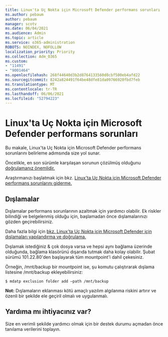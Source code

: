 ```yaml
---
title: Linux'ta Uç Nokta için Microsoft Defender performans sorunları
ms.author: pebaum
author: pebaum
manager: scotv
ms.date: 06/04/2021
ms.audience: Admin
ms.topic: article
ms.service: o365-administration
ROBOTS: NOINDEX, NOFOLLOW
localization_priority: Priority
ms.collection: Adm_O365
ms.custom:
- "11491"
- "9001464"
ms.openlocfilehash: 268f44640d3b2d8764133560d0cbf500eb4afd22
ms.sourcegitcommit: 8242a824491f64be48dfe81da09766920fbd7feb
ms.translationtype: MT
ms.contentlocale: tr-TR
ms.lasthandoff: 06/06/2021
ms.locfileid: "52794223"
---
```

# <a name="performance-issues-for-microsoft-defender-for-endpoint-on-linux"></a>Linux'ta Uç Nokta için Microsoft Defender performans sorunları

Bu makale, Linux'ta Uç Nokta için Microsoft Defender performans sorunlarını belirleme adımsında size yol sunar.

Öncelikle, en son sürümle karşılaşan sorunun çözülmüş olduğunu [doğrulamanız önemlidir.](/microsoft-365/security/defender-endpoint/linux-whatsnew) 

Araştırmanızı başlatmak için bkz. [Linux'ta Uç Nokta için Microsoft Defender performans sorunlarını giderme.](/microsoft-365/security/defender-endpoint/linux-support-perf)

## <a name="exclusions"></a>Dışlamalar

Dışlamalar performans sorunlarının azaltmak için yardımcı olabilir. Ek riskler bilindiği ve belgelenmiş olduğu için, başlamadan önce dışlamalarınızı gözden geçirebilirsiniz.

Daha fazla bilgi için [bkz. Linux'ta Uç Nokta için Microsoft Defender için dışlamaları yapılandırma ve doğrulama.](/microsoft-365/security/defender-endpoint/linux-exclusions)

Dışlamak istediğiniz & çok dosya varsa ve hepsi aynı bağlama üzerinde olduğunda, bağlama klasörünü dışarıda tutmak daha kolay olabilir. Şubat sürümü 101.22.80'den başlayarak tüm mountpoint'i dahil çekesiniz.

Örneğin, /mnt/backup bir mountpoint ise, şu komutu çalıştırarak dışlama listesine /mnt/backup ekleyebilirsiniz:

`$ mdatp exclusion folder add –path /mnt/backup`

**Not:** Dışlamaların eklanması kötü amaçlı yazılım algılanma riskini artırır ve özenli bir şekilde ele geçiril olmalı ve uygulanmalı.

## <a name="need-help"></a>Yardıma mı ihtiyacınız var?

Size en verimli şekilde yardımcı olmak için bir destek durumu açmadan önce tanılama verilerini toplayın.
